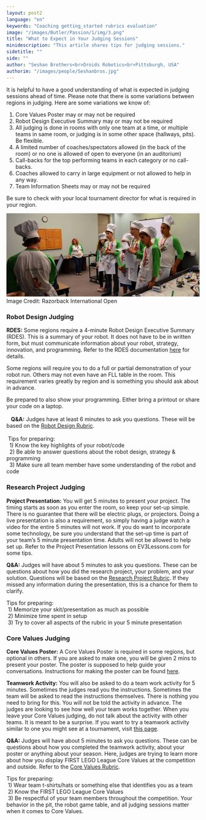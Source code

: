 ```yaml
---
layout: post2
language: "en"
keywords: "Coaching getting_started rubrics evaluation"
image: "/images/Butler/Passion/1/img/3.png"
title: "What to Expect in Your Judging Sessions"
minidescription: "This article shares tips for judging sessions."
sidetitle: ""
side: ""
author: "Seshan Brothers<br>Droids Robotics<br>Pittsburgh, USA"
authorim: "/images/people/Seshanbros.jpg"
---
```


It is helpful to have a good understanding of what is expected in judging sessions ahead of time. Please note that there is some variations between regions in judging. Here are some variations we know of:

1) Core Values Poster may or may not be required<br>
2) Robot Design Executive Summary may or may not be required<br>
3) All judging is done in rooms with only one team at a time, or multiple teams in same room, or judging is in some other space (hallways, pits). Be flexible.<br>
4) A limited number of coaches/spectators allowed (in the back of the room) or no one is allowed of open to everyone (in an auditorium)<br>
5) Call-backs for the top performing teams in each category or no call-backs.<br>
6) Coaches allowed to carry in large equipment or not allowed to help in any way.<br>
7) Team Information Sheets may or may not be required

Be sure to check with your local tournament director for what is required in your region.

![](/images/coachcorner/Judging.jpg)
Image Credit: Razorback International Open

### Robot Design Judging

<b>RDES:</b> Some regions require a 4-minute Robot Design Executive Summary (RDES). This is a summary of your robot. It does not have to be in written form, but must communicate information about your robot, strategy, innovation, and programming. Refer to the RDES documentation <a href="http://fll.larobotics.org/resources/Robot_Design_Executive_Summay_LA.pdf">here</a> for details.

Some regions will require you to do a full or partial demonstration of your robot run. Others may not even have an FLL table in the room. This requirement varies greatly by region and is something you should ask about in advance.

Be prepared to also show your programming. Either bring a printout or share your code on a laptop.
<br>
<br>
 
 <b>Q&A:</b> Judges have at least 6 minutes to ask you questions. These will be based on the <a href="http://firstlegoleague.org/sites/default/files/hydro-dynamics/first-lego-league-rubrics.pdf">Robot Design Rubric</a>.
 <br>
 <br>
 Tips for preparing:<br>
  1) Know the key highlights of your robot/code <br>
  2) Be able to answer questions about the robot design, strategy & programming<br>
  3) Make sure all team member have some understanding of the robot and code<br>

### Research Project Judging

<b>Project Presentation:</b> You will get 5 minutes to present your project. The timing starts as soon as you enter the room, so keep your set-up simple.  There is no guarantee that there will be electric plugs, or projectors. Doing a live presentation is also a requirement, so simply having a judge watch a video for the entire 5 minutes will not work. If you do want to incorporate some technology, be sure you understand that the set-up time is part of your team’s 5 minute presentation time. Adults will not be allowed to help set up.  Refer to the Project Presentation lessons on EV3Lessons.com for some tips.

<b>Q&A:</b> Judges will have about 5 minutes to ask you questions. These can be questions about how you did the research project, your problem, and your solution. Questions will be based on the <a href="http://firstlegoleague.org/sites/default/files/hydro-dynamics/first-lego-league-rubrics.pdf">Research Project Rubric</a>. If they missed any information during the presentation, this is a chance for them to clarify.

Tips for preparing:<br>
 1) Memorize your skit/presentation as much as possible<br>
 2) Minimize time spent in setup<br>
 3) Try to cover all aspects of the rubric in your 5 minute presentation

### Core Values Judging

<b>Core Values Poster:</b> A Core Values Poster is required in some regions, but optional in others. If you are asked to make one, you will be given 2 mins to present your poster. The poster is supposed to help guide your conversations. Instructions for making the poster can be found <a href="http://firstlegoleague.org/sites/default/files/world-festival/trash-trek/core-values-poster.pdf">here</a>.

<b>Teamwork Activity:</b> You will also be asked to do a team work activity for 5 minutes. Sometimes the judges read you the instructions. Sometimes the team will be asked to read the instructions themselves. There is nothing you need to bring for this. You will not be told the activity in advance.  The judges are looking to see how well your team works together. When you leave your Core Values judging, do not talk about the activity with other teams. It is meant to be a surprise. If you want to try a teamwork activity similar to one you might see at a tournament, visit <a href="http://ev3lessons.com/corevalues.html?lang=en-us">this page</a>.

<b>Q&A:</b> Judges will have about 5 minutes to ask you questions. These can be questions about how you completed the teamwork activity, about your poster or anything about your season. Here, judges are trying to learn more about how you display FIRST LEGO League Core Values at the competition and outside. Refer to the <a href="http://firstlegoleague.org/sites/default/files/hydro-dynamics/first-lego-league-rubrics.pdf">Core Values Rubric</a>.

Tips for preparing: <br>
 1) Wear team t-shirts/hats or something else that identifies you as a team<br>
 2) Know the FIRST LEGO League Core Values<br>
 3) Be respectful of your team members throughout the competition. Your behavior in the pit, the robot game table, and all judging sessions matter when it comes to Core Values.
